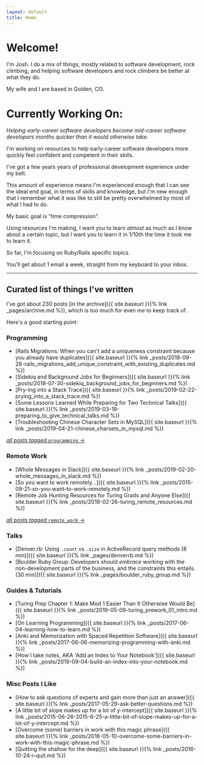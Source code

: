 ```yaml
---
layout: default
title: Home
---
```


# Welcome!

I'm Josh. I do a mix of things, mostly related to software development, rock climbing, and helping software developers and rock climbers be better at what they do. 

My wife and I are based in Golden, CO. 

# Currently Working On:

_Helping early-career software developers become mid-career software developers months quicker than it would otherwise take._

I'm working on resources to help early-career software developers more quickly feel confident and competent in their skills. 

I've got a few years years of professional development experience under my belt.

This amount of experience means I'm experienced enough that I can see the ideal end goal, in terms of skills and knowledge, but I'm new enough that I remember what it was like to still be pretty overwhelmed by most of what I had to do. 

My basic goal is "time compression". 

Using resources I'm making, I want you to learn _almost_ as much as I know about a certain topic, but I want you to learn it in 1/10th the time it took me to learn it.

So far, I'm focusing on Ruby/Rails specific topics. 

You'll get about 1 email a week, straight from my keyboard to your inbox.

<script async data-uid="b69af6ca8e" src="https://josh-thompson.ck.page/b69af6ca8e/index.js"></script>

-------------------------------------

## Curated list of things I've written

I've got about 230 posts [in the archive]({{ site.baseurl }}{% link _pages/archive.md %}), which is too much for even _me_ to keep track of. 

Here's a good starting point:

### Programming

- [Rails Migrations: When you can't add a uniqueness constraint because you already have duplicates]({{ site.baseurl }}{% link _posts/2018-09-28-rails_migrations_add_unique_constraint_with_existing_duplicates.md %})
- [Sidekiq and Background Jobs for Beginners]({{ site.baseurl }}{% link _posts/2018-07-30-sidekiq_background_jobs_for_beginners.md %})
- [Pry-ing into a Stack Trace]({{ site.baseurl }}{% link _posts/2019-02-22-prying_into_a_stack_trace.md %})
- [Some Lessons Learned While Preparing for Two Technical Talks]({{ site.baseurl }}{% link _posts/2019-03-19-preparing_to_give_technical_talks.md %})
- [Troubleshooting Chinese Character Sets in MySQL]({{ site.baseurl }}{% link _posts/2019-04-21-chinese_charsets_in_mysql.md %})

_[all posts tagged `programming` ->](https://josh.works/tags#programming)_


### Remote Work

- [Whole Messages in Slack]({{ site.baseurl }}{% link _posts/2019-02-20-whole_messages_in_slack.md %})
- [So you want to work remotely...]({{ site.baseurl }}{% link _posts/2015-09-21-so-you-want-to-work-remotely.md %})
- [Remote Job Hunting Resources for Turing Grads and Anyone Else]({{ site.baseurl }}{% link _posts/2019-02-26-turing_remote_resources.md %})

_[all posts tagged `remote_work` ->](https://josh.works/tags#remote_work)_

### Talks

- [Denver.rb: Using `.count` vs `.size` in ActiveRecord query methods (8 min)]({{ site.baseurl }}{% link _pages/denverrb.md %}) 
- [Boulder Ruby Group: Developers should _embrace_ working with the non-development parts of the business, and the constraints this entails. (30 min)]({{ site.baseurl }}{% link _pages/boulder_ruby_group.md %})

### Guides & Tutorials

- [Turing Prep Chapter 1: Make Mod 1 Easier Than It Otherwise Would Be]({{ site.baseurl }}{% link _posts/2019-05-09-turing_prework_01_intro.md %})
- [On Learning Programming]({{ site.baseurl }}{% link _posts/2017-06-04-learning-how-to-learn.md %})
- [Anki and Memorization with Spaced Repetition Software]({{ site.baseurl }}{% link _posts/2017-06-06-memorizing-programming-with-anki.md %})
- [How I take notes, AKA 'Add an Index to Your Notebook']({{ site.baseurl }}{% link _posts/2019-09-04-build-an-index-into-your-notebook.md %})


### Misc Posts I Like

- [How to ask questions of experts and gain more than just an answer]({{ site.baseurl }}{% link _posts/2017-05-29-ask-better-questions.md %})
- [A little bit of slope makes up for a lot of y-intercept]({{ site.baseurl }}{% link _posts/2015-06-26-2015-6-25-a-little-bit-of-slope-makes-up-for-a-lot-of-y-intercept.md %})
- [Overcome (some) barriers in work with this magic phrase]({{ site.baseurl }}{% link _posts/2016-05-10-overcome-some-barriers-in-work-with-this-magic-phrase.md %})
- [Quitting the shallow for the deep]({{ site.baseurl }}{% link _posts/2016-10-24-i-quit.md %})




